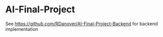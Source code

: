 # AI-Final-Project

See https://github.com/RDanover/AI-Final-Project-Backend for backend implementation

